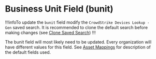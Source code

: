 # Business Unit Field (bunit)

!!!infoTo update the `bunit` field modify the `CrowdStrike Devices Lookup - Gen` saved search. It is recommended to clone the default search before making changes (see [Clone Saved Search](clone-search.md))
!!!

The bunit field will most likely need to be updated. Every organization will have different values for this field. See [Asset Mappings](/components/asset-mapping.md) for description of the default fields used.
